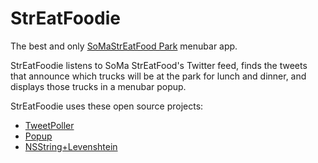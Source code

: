 # StrEatFoodie
The best and only [SoMaStrEatFood Park](http://somastreatfoodpark.com/) menubar app.

StrEatFoodie listens to SoMa StrEatFood's Twitter feed, finds the tweets that announce which trucks will
be at the park for lunch and dinner, and displays those trucks in a menubar popup.

StrEatFoodie uses these open source projects:

- [TweetPoller](https://github.com/jimmyoneill/TweetPoller)
- [Popup](https://github.com/shpakovski/Popup)
- [NSString+Levenshtein](https://github.com/aufflick/aufflick-cocoa-additions/tree/master/Cocoa%20Additions/NSString+Levenshtein)